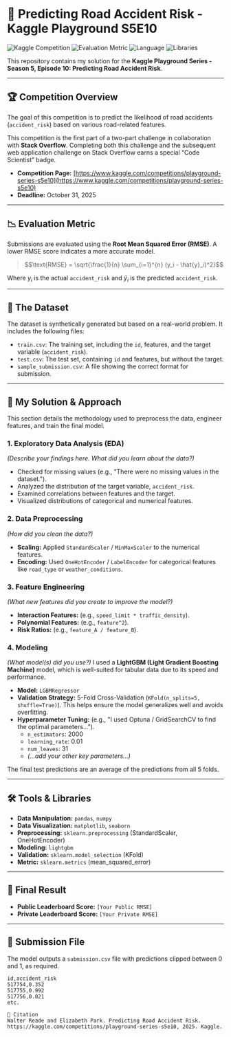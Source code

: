 # 🚦 Predicting Road Accident Risk - Kaggle Playground S5E10

![Kaggle Competition](https://img.shields.io/badge/Kaggle-Playground%20S5E10-blue.svg)
![Evaluation Metric](https://img.shields.io/badge/Metric-RMSE-yellow.svg)
![Language](https://img.shields.io/badge/Python-3.10+-brightgreen.svg)
![Libraries](https://img.shields.io/badge/Libraries-Pandas%20%7C%20Scikit--Learn%20%7C%20LGBM-orange.svg)

This repository contains my solution for the **Kaggle Playground Series - Season 5, Episode 10: Predicting Road Accident Risk**.

---

## 🏆 Competition Overview

The goal of this competition is to predict the likelihood of road accidents (`accident_risk`) based on various road-related features.

This competition is the first part of a two-part challenge in collaboration with **Stack Overflow**. Completing both this challenge and the subsequent web application challenge on Stack Overflow earns a special “Code Scientist” badge.

* **Competition Page:** [https://www.kaggle.com/competitions/playground-series-s5e10](https://www.kaggle.com/competitions/playground-series-s5e10)
* **Deadline:** October 31, 2025

---

## 📉 Evaluation Metric

Submissions are evaluated using the **Root Mean Squared Error (RMSE)**. A lower RMSE score indicates a more accurate model.

> $$\text{RMSE} = \sqrt{\frac{1}{n} \sum_{i=1}^{n} (y_i - \hat{y}_i)^2}$$

Where $y_i$ is the actual `accident_risk` and $\hat{y}_i$ is the predicted `accident_risk`.

---

## 📁 The Dataset

The dataset is synthetically generated but based on a real-world problem. It includes the following files:

* `train.csv`: The training set, including the `id`, features, and the target variable (`accident_risk`).
* `test.csv`: The test set, containing `id` and features, but without the target.
* `sample_submission.csv`: A file showing the correct format for submission.

---

## 🚀 My Solution & Approach

This section details the methodology used to preprocess the data, engineer features, and train the final model.

### 1. Exploratory Data Analysis (EDA)
*(Describe your findings here. What did you learn about the data?)*
* Checked for missing values (e.g., "There were no missing values in the dataset.").
* Analyzed the distribution of the target variable, `accident_risk`.
* Examined correlations between features and the target.
* Visualized distributions of categorical and numerical features.

### 2. Data Preprocessing
*(How did you clean the data?)*
* **Scaling:** Applied `StandardScaler` / `MinMaxScaler` to the numerical features.
* **Encoding:** Used `OneHotEncoder` / `LabelEncoder` for categorical features like `road_type` or `weather_conditions`.

### 3. Feature Engineering
*(What new features did you create to improve the model?)*
* **Interaction Features:** (e.g., `speed_limit * traffic_density`).
* **Polynomial Features:** (e.g., `feature^2`).
* **Risk Ratios:** (e.g., `feature_A / feature_B`).

### 4. Modeling
*(What model(s) did you use?)*
I used a **LightGBM (Light Gradient Boosting Machine)** model, which is well-suited for tabular data due to its speed and performance.

* **Model:** `LGBMRegressor`
* **Validation Strategy:** 5-Fold Cross-Validation (`KFold(n_splits=5, shuffle=True)`). This helps ensure the model generalizes well and avoids overfitting.
* **Hyperparameter Tuning:** (e.g., "I used Optuna / GridSearchCV to find the optimal parameters...").
    * `n_estimators`: 2000
    * `learning_rate`: 0.01
    * `num_leaves`: 31
    * *(...add your other key parameters...)*

The final test predictions are an average of the predictions from all 5 folds.

---

## 🛠️ Tools & Libraries

* **Data Manipulation:** `pandas`, `numpy`
* **Data Visualization:** `matplotlib`, `seaborn`
* **Preprocessing:** `sklearn.preprocessing` (StandardScaler, OneHotEncoder)
* **Modeling:** `lightgbm`
* **Validation:** `sklearn.model_selection` (KFold)
* **Metric:** `sklearn.metrics` (mean_squared_error)

---

## 🏁 Final Result

* **Public Leaderboard Score:** `[Your Public RMSE]`
* **Private Leaderboard Score:** `[Your Private RMSE]`

---

## 📄 Submission File

The model outputs a `submission.csv` file with predictions clipped between 0 and 1, as required.

```csv
id,accident_risk
517754,0.352
517755,0.992
517756,0.021
etc.

🔗 Citation
Walter Reade and Elizabeth Park. Predicting Road Accident Risk. https://kaggle.com/competitions/playground-series-s5e10, 2025. Kaggle.
